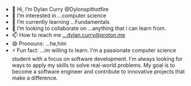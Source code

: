- 👋 Hi, I’m Dylan Curry @Dylonspithotfire
- 👀 I’m interested in ...computer science   
- 🌱 I’m currently learning ...Fundamentals
- 💞️ I’m looking to collaborate on ...anything that i can learn from.
- 📫 How to reach me ...dylan.curry@proton.me
- 😄 Pronouns: ...he,him 
- ⚡ Fun fact: ...im willing to learn.
  I'm a passionate computer science student with a focus on software development. I'm always looking for ways to apply my skills to solve real-world problems. My goal is to become a software engineer and contribute to innovative projects that make a difference.

<!---
Dylonspithotfire/Dylonspithotfire is a ✨ special ✨ repository because its `README.md` (this file) appears on your GitHub profile.
You can click the Preview link to take a look at your changes.

